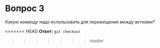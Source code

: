 # Вопрос 3

*Какую команду надо использовать для перемещения между ветками?*

<<<<<<< HEAD
**Ответ:** `git checkout`
>>>>>>> master
